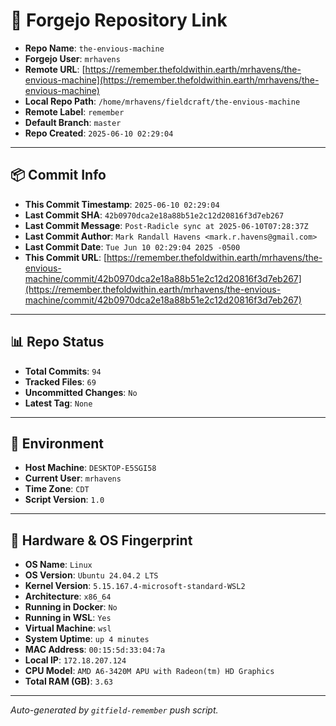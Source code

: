 # 🔗 Forgejo Repository Link

- **Repo Name**: `the-envious-machine`
- **Forgejo User**: `mrhavens`
- **Remote URL**: [https://remember.thefoldwithin.earth/mrhavens/the-envious-machine](https://remember.thefoldwithin.earth/mrhavens/the-envious-machine)
- **Local Repo Path**: `/home/mrhavens/fieldcraft/the-envious-machine`
- **Remote Label**: `remember`
- **Default Branch**: `master`
- **Repo Created**: `2025-06-10 02:29:04`

---

## 📦 Commit Info

- **This Commit Timestamp**: `2025-06-10 02:29:04`
- **Last Commit SHA**: `42b0970dca2e18a88b51e2c12d20816f3d7eb267`
- **Last Commit Message**: `Post-Radicle sync at 2025-06-10T07:28:37Z`
- **Last Commit Author**: `Mark Randall Havens <mark.r.havens@gmail.com>`
- **Last Commit Date**: `Tue Jun 10 02:29:04 2025 -0500`
- **This Commit URL**: [https://remember.thefoldwithin.earth/mrhavens/the-envious-machine/commit/42b0970dca2e18a88b51e2c12d20816f3d7eb267](https://remember.thefoldwithin.earth/mrhavens/the-envious-machine/commit/42b0970dca2e18a88b51e2c12d20816f3d7eb267)

---

## 📊 Repo Status

- **Total Commits**: `94`
- **Tracked Files**: `69`
- **Uncommitted Changes**: `No`
- **Latest Tag**: `None`

---

## 🧭 Environment

- **Host Machine**: `DESKTOP-E5SGI58`
- **Current User**: `mrhavens`
- **Time Zone**: `CDT`
- **Script Version**: `1.0`

---

## 🧬 Hardware & OS Fingerprint

- **OS Name**: `Linux`
- **OS Version**: `Ubuntu 24.04.2 LTS`
- **Kernel Version**: `5.15.167.4-microsoft-standard-WSL2`
- **Architecture**: `x86_64`
- **Running in Docker**: `No`
- **Running in WSL**: `Yes`
- **Virtual Machine**: `wsl`
- **System Uptime**: `up 4 minutes`
- **MAC Address**: `00:15:5d:33:04:7a`
- **Local IP**: `172.18.207.124`
- **CPU Model**: `AMD A6-3420M APU with Radeon(tm) HD Graphics`
- **Total RAM (GB)**: `3.63`

---

_Auto-generated by `gitfield-remember` push script._
